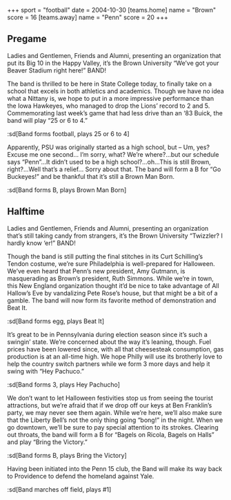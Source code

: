 +++
sport = "football"
date = 2004-10-30
[teams.home]
name = "Brown"
score = 16
[teams.away]
name = "Penn"
score = 20
+++

## Pregame

Ladies and Gentlemen, Friends and Alumni, presenting an organization that put its Big 10 in the Happy Valley, it’s the Brown University “We’ve got your Beaver Stadium right here!” BAND!

The band is thrilled to be here in State College today, to finally take on a school that excels in both athletics and academics. Though we have no idea what a Nittany is, we hope to put in a more impressive performance than the Iowa Hawkeyes, who managed to drop the Lions’ record to 2 and 5. Commemorating last week’s game that had less drive than an ‘83 Buick, the band will play “25 or 6 to 4.”

:sd[Band forms football, plays 25 or 6 to 4]

Apparently, PSU was originally started as a high school, but – Um, yes? Excuse me one second… I’m sorry, what? We’re where?...but our schedule says “Penn”…It didn’t used to be a high school?...oh…This is still Brown, right?...Well that’s a relief… Sorry about that. The band will form a B for “Go Buckeyes!” and be thankful that it’s still a Brown Man Born.

:sd[Band forms B, plays Brown Man Born]

## Halftime

Ladies and Gentlemen, Friends and Alumni, presenting an organization that’s still taking candy from strangers, it’s the Brown University “Twizzler? I hardly know ‘er!” BAND!

Though the band is still putting the final stitches in its Curt Schilling’s Tendon costume, we’re sure Philadelphia is well-prepared for Halloween. We’ve even heard that Penn’s new president, Amy Gutmann, is masquerading as Brown’s president, Ruth Simmons. While we’re in town, this New England organization thought it’d be nice to take advantage of All Hallow’s Eve by vandalizing Pete Rose’s house, but that might be a bit of a gamble. The band will now form its favorite method of demonstration and Beat It.

:sd[Band forms egg, plays Beat It]

It’s great to be in Pennsylvania during election season since it’s such a swingin’ state. We’re concerned about the way it’s leaning, though. Fuel prices have been lowered since, with all that cheesesteak consumption, gas production is at an all-time high. We hope Philly will use its brotherly love to help the country switch partners while we form 3 more days and help it swing with “Hey Pachuco.”

:sd[Band forms 3, plays Hey Pachucho]

We don’t want to let Halloween festivities stop us from seeing the tourist attractions, but we’re afraid that if we drop off our keys at Ben Franklin’s party, we may never see them again. While we’re here, we’ll also make sure that the Liberty Bell’s not the only thing going “bong!” in the night. When we go downtown, we’ll be sure to pay special attention to its strokes. Clearing out throats, the band will form a B for “Bagels on Ricola, Bagels on Halls” and play “Bring the Victory.”

:sd[Band forms B, plays Bring the Victory]

Having been initiated into the Penn 15 club, the Band will make its way back to Providence to defend the homeland against Yale.

:sd[Band marches off field, plays #1]
